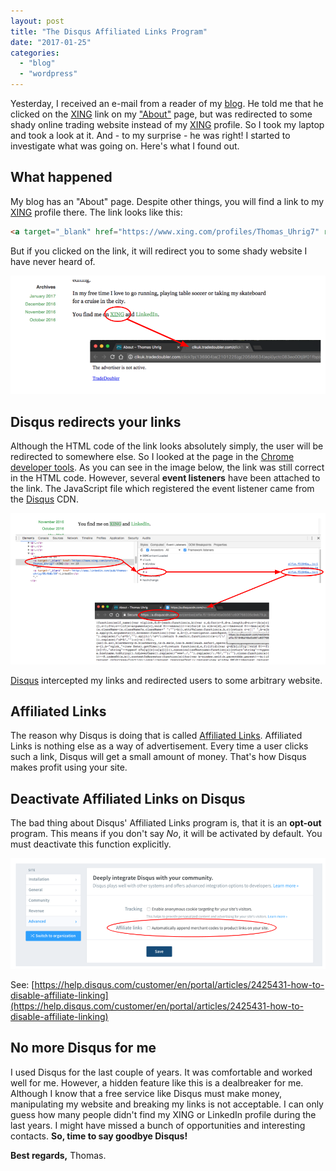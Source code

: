 ```yaml
---
layout: post
title: "The Disqus Affiliated Links Program"
date: "2017-01-25"
categories:
  - "blog"
  - "wordpress"
---
```


Yesterday, I received an e-mail from a reader of my [blog](http://tuhrig.de). 
He told me that he clicked on the [XING](https://www.xing.com/profiles/Thomas_Uhrig7) link on my ["About"](http://tuhrig.de/about) page, but was redirected to some shady online trading website instead of my [XING](https://www.xing.com/profiles/Thomas_Uhrig7) profile. 
So I took my laptop and took a look at it. 
And - to my surprise - he was right! 
I started to investigate what was going on. 
Here's what I found out.

## What happened

My blog has an "About" page. 
Despite other things, you will find a link to my [XING](https://www.xing.com/profiles/Thomas_Uhrig7) profile there. 
The link looks like this:

```html
<a target="_blank" href="https://www.xing.com/profiles/Thomas_Uhrig7" rel="noopener">XING</a>
```

But if you clicked on the link, it will redirect you to some shady website I have never heard of.

![](/images/2017/01/wrong-link.png)

## Disqus redirects your links

Although the HTML code of the link looks absolutely simply, the user will be redirected to somewhere else. 
So I looked at the page in the [Chrome developer tools](https://developer.chrome.com/devtools). 
As you can see in the image below, the link was still correct in the HTML code. 
However, several **event listeners** have been attached to the link. 
The JavaScript file which registered the event listener came from the [Disqus](https://disqus.com) CDN.

![](/images/2017/01/chrome.png)

[Disqus](https://disqus.com) intercepted my links and redirected users to some arbitrary website.

## Affiliated Links

The reason why Disqus is doing that is called [Affiliated Links](https://en.wikipedia.org/wiki/Affiliate_marketing). 
Affiliated Links is nothing else as a way of advertisement. 
Every time a user clicks such a link, Disqus will get a small amount of money. 
That's how Disqus makes profit using your site.

## Deactivate Affiliated Links on Disqus

The bad thing about Disqus' Affiliated Links program is, that it is an **opt-out** program. 
This means if you don't say _No_, it will be activated by default. 
You must deactivate this function explicitly.

![](/images/2017/01/deactivate.png)

See: [https://help.disqus.com/customer/en/portal/articles/2425431-how-to-disable-affiliate-linking](https://help.disqus.com/customer/en/portal/articles/2425431-how-to-disable-affiliate-linking)

## No more Disqus for me

I used Disqus for the last couple of years. 
It was comfortable and worked well for me. 
However, a hidden feature like this is a dealbreaker for me. 
Although I know that a free service like Disqus must make money, manipulating my website and breaking my links is not acceptable. 
I can only guess how many people didn't find my XING or LinkedIn profile during the last years. 
I might have missed a bunch of opportunities and interesting contacts. 
**So, time to say goodbye Disqus!**

**Best regards,** Thomas.
